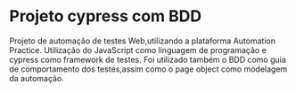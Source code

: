 # Projeto cypress com BDD

Projeto de automação de testes Web,utilizando a plataforma Automation Practice.
Utilização do JavaScript como linguagem de programação e cypress como framework de testes.
Foi utilizado também o BDD como guia de comportamento dos testes,assim como o page object como modelagem da automação.
